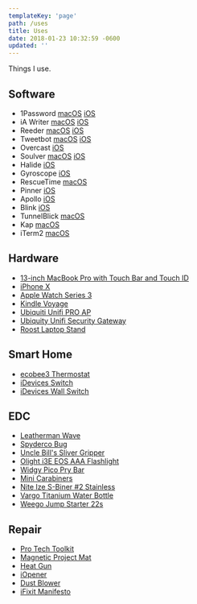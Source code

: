 ```yaml
---
templateKey: 'page'
path: /uses
title: Uses
date: 2018-01-23 10:32:59 -0600
updated: ''
---
```


Things I use.

## Software

* 1Password
  [macOS](https://geo.itunes.apple.com/us/app/1password/id443987910?mt=12&app=apps&at=1001lJ7Y)
  [iOS](https://itunes.apple.com/us/app/1password/id568903335?mt=8&at=1001lJ7Y)
* iA Writer
  [macOS](https://geo.itunes.apple.com/us/app/ia-writer/id775737590?mt=12&app=apps&at=1001lJ7Y)
  [iOS](https://itunes.apple.com/us/app/ia-writer/id775737172?mt=8&at=1001lJ7Y)
* Reeder
  [macOS](https://geo.itunes.apple.com/us/app/reeder-3/id880001334?mt=12&app=apps&at=1001lJ7Y)
  [iOS](https://itunes.apple.com/us/app/reeder-3/id697846300?mt=8&at=1001lJ7Y)
* Tweetbot
  [macOS](https://geo.itunes.apple.com/us/app/tweetbot-for-twitter/id557168941?mt=12&app=apps&at=1001lJ7Y)
  [iOS](https://itunes.apple.com/us/app/tweetbot-4-for-twitter/id1018355599?mt=8&at=1001lJ7Y)
* Overcast
  [iOS](https://itunes.apple.com/us/app/overcast/id888422857?mt=8&at=1001lJ7Y)
* Soulver
  [macOS](https://geo.itunes.apple.com/us/app/soulver/id413965349?mt=12&app=apps&at=1001lJ7Y)
  [iOS](https://itunes.apple.com/us/app/soulver/id348142037?mt=8&at=1001lJ7Y)
* Halide
  [iOS](https://itunes.apple.com/us/app/halide-raw-manual-camera/id885697368?mt=8&at=1001lJ7Y)
* Gyroscope
  [iOS](https://itunes.apple.com/us/app/gyroscope-health/id1104085053?mt=8&at=1001lJ7Y)
* RescueTime [macOS](https://www.rescuetime.com/)
* Pinner
  [iOS](https://itunes.apple.com/us/app/pinner-for-pinboard/id591613202?mt=8&at=1001lJ7Y)
* Apollo
  [iOS](https://itunes.apple.com/us/app/apollo-for-reddit/id979274575?mt=8&at=1001lJ7Y)
* Blink
  [iOS](https://itunes.apple.com/us/app/blink-shell-mosh-ssh/id1156707581?mt=8&at=1001lJ7Y)
* TunnelBlick [macOS](https://www.tunnelblick.net/)
* Kap [macOS](https://getkap.co/)
* iTerm2 [macOS](https://iterm2.com/)

## Hardware

<!-- * [iPad Mini 4](http://amzn.to/2DXuSL2) -->

* [13-inch MacBook Pro with Touch Bar and Touch ID](http://amzn.to/2F3062U)
* [iPhone X](https://amzn.to/2EfALBM)
* [Apple Watch Series 3](http://amzn.to/2rtYQ6X)
* [Kindle Voyage](https://amzn.to/2EeVRQX)
* [Ubiquiti Unifi PRO AP](http://amzn.to/2G49SD7)
* [Ubiquity Unifi Security Gateway](http://amzn.to/2F2ne1l)
* [Roost Laptop Stand](http://amzn.to/2DXrUWU)

## Smart Home

* [ecobee3 Thermostat](http://amzn.to/2DpSxTu)
* [iDevices Switch](http://amzn.to/2n0uBPC)
* [iDevices Wall Switch](http://amzn.to/2G2xIPL)

## EDC

* [Leatherman Wave](http://amzn.to/2DwBa6T)
* [Spyderco Bug](http://amzn.to/2DXFn13)
* [Uncle Bill's Sliver Gripper](http://amzn.to/2n1dr4c)
* [Olight i3E EOS AAA Flashlight](http://amzn.to/2DCZ3tp)
* [Widgy Pico Pry Bar](https://countycomm.com/products/widgy-pry-bars)
* [Mini Carabiners](http://amzn.to/2GjZo2N)
* [Nite Ize S-Biner #2 Stainless](http://amzn.to/2GlKjO6)
* [Vargo Titanium Water Bottle](http://amzn.to/2n1O1n0)
* [Weego Jump Starter 22s](http://amzn.to/2DybaIa)

## Repair

* [Pro Tech Toolkit](https://www.ifixit.com/Store/Tools/Pro-Tech-Toolkit/IF145-307)
* [Magnetic Project Mat](https://www.ifixit.com/Store/Tools/Magnetic-Project-Mat/IF145-167-4)
* [Heat Gun](https://www.ifixit.com/Store/Tools/Heat-Gun/IF145-031-1)
* [iOpener](https://www.ifixit.com/Store/Tools/iOpener/IF145-198-8)
* [Dust Blower](https://www.ifixit.com/Store/Tools/Dust-Blower/IF145-064-1)
* [iFixit Manifesto](https://www.ifixit.com/Manifesto)

[macos]: https://linkmaker.itunes.apple.com/assets/shared/badges/en-us/macappstore-sm.svg
[ios]: https://linkmaker.itunes.apple.com/assets/shared/badges/en-us/appstore-sm.svg
